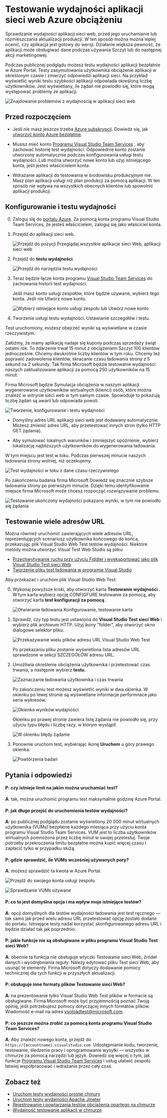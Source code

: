 <properties
   pageTitle="Testowanie wydajności aplikacji sieci web Azure | Microsoft Azure"
   description="Uruchom testy wydajności aplikacji Azure sieci web, aby sprawdzić, jak aplikacji obsługuje ładowania użytkownika. Zmierz czas reakcji i Znajdź błędy, które mogą wskazywać problemów."
   services="app-service\web"
   documentationCenter=""
   authors="ecfan"
   manager="douge"
   editor="jimbe"/>

<tags
   ms.service="app-service-web"
   ms.workload="web"
   ms.tgt_pltfrm="na"
   ms.devlang="na"
   ms.topic="article"
   ms.date="05/25/2016"
   ms.author="estfan; manasma; ahomer"/>

# <a name="performance-test-your-azure-web-app-under-load"></a>Testowanie wydajności aplikacji sieci web Azure obciążeniu

Sprawdzanie wydajności aplikacji sieci web, przed jego uruchamianie lub rozmieszczania aktualizacji produkcji. W ten sposób można można lepiej ocenić, czy aplikacja jest gotowy do wersji. Działanie większa pewność, że aplikacji może obsługiwać dane podczas używania Szczyt lub do następnej akcji marketingowej.

Podczas publicznej podglądu możesz testu wydajności aplikacji bezpłatnie w Azure Portal.
Testy zasymulowania użytkownika obciążenie aplikacji w określonym czasie i zmierzyć odpowiedzi aplikacji sieci. Na przykład wyświetlić wyniki testu szybkości aplikacji odpowiada określoną liczbę użytkowników. Jest wyświetlany, ile żądań nie powiodło się, które mogą występować problemy ze aplikacji.      

![Znajdowanie problemów z wydajnością w aplikacji sieci web](./media/app-service-web-app-performance-test/azure-np-perf-test-overview.png)

## <a name="before-you-start"></a>Przed rozpoczęciem

* Jeśli nie masz jeszcze trzeba [Azure subskrypcji](https://account.windowsazure.com/subscriptions). Dowiedz się, jak [utworzyć konto Azure bezpłatnie](https://azure.microsoft.com/pricing/free-trial/?WT.mc_id=A261C142F).

* Musisz mieć konto [Programu Visual Studio Team Services](https://www.visualstudio.com/products/what-is-visual-studio-online-vs) , aby zachować historię test wydajności. Odpowiednie konto zostanie utworzony automatycznie podczas konfigurowania usługi testu wydajności. Lub można utworzyć nowe konto lub użyj istniejącego konta, jeśli jesteś właścicielem konta. 

* Wdrażanie aplikacji do testowania w środowisku produkcyjnym nie. Masz plan aplikacji usługi niż plan produkcji za pomocą aplikacji. W ten sposób nie wpływa na wszystkich obecnych klientów lub spowolnić aplikacji produkcji. 

## <a name="set-up-and-run-your-performance-test"></a>Konfigurowanie i testu wydajności

0.  Zaloguj się do [portalu Azure](https://portal.azure.com). Za pomocą konta programu Visual Studio Team Services, że jesteś właścicielem, zaloguj się jako właściciel konta.

0.  Przejdź do aplikacji sieci web.

    ![Przejdź do pozycji Przeglądaj wszystkie aplikacje sieci Web, aplikacji sieci web](./media/app-service-web-app-performance-test/azure-np-web-apps.png)

0.  Przejdź do **testu wydajności**.

    ![Przejdź do narzędzia testu wydajności](./media/app-service-web-app-performance-test/azure-np-web-app-details-tools-expanded.png)
 
0. Teraz będzie łącze konta programu [Visual Studio Team Services](https://www.visualstudio.com/products/what-is-visual-studio-online-vs) do zachowania historii test wydajności.

    Jeśli masz konto usługi zespołów, które będzie używane, wybierz tego konta. Jeśli nie Utwórz nowe konto.

    ![Wybierz istniejące konto usługi zespołu lub Utwórz nowe konto](./media/app-service-web-app-performance-test/azure-np-no-vso-account.png)

0.  Tworzenie usługi testu wydajności. Ustawianie szczegółów i testu. 

Test uruchomiony, możesz obejrzeć wyniki są wyświetlane w czasie rzeczywistym.

Załóżmy, że mamy aplikację nadaje się kupony podczas sprzedaży świąt ostatni rok. To zdarzenie trwał 15 minut z obciążeniem Szczyt 100 klientów jednocześnie. Chcemy dwukrotnie liczby klientów w tym roku. Chcemy też poprawić zadowolenia klientów, skracanie czasu ładowania strony z 5 sekund na 2 sekundy. Tak firma Microsoft będzie testowanie wydajności naszych zaktualizowane aplikacji za pomocą 250 użytkowników na 15 minut.

Firma Microsoft będzie Symulacja obciążenia w naszym aplikacji wygenerowanie użytkowników wirtualnych (klienci) osób, które można znaleźć w witrynie sieci web w tym samym czasie. Spowoduje to pokazują liczbę żądań są awarii lub odpowiada powoli.

  ![Tworzenie, konfigurowanie i testu wydajności](./media/app-service-web-app-performance-test/azure-np-new-performance-test.png)

   *  Domyślny adres URL aplikacji sieci web jest dodawany automatycznie. 
   Możesz zmienić adres URL, aby przetestować innych stron (tylko HTTP GET żądania).

   *  Aby symulować lokalnych warunków i zmniejszyć opóźnienie, wybierz lokalizację najbliższych użytkowników do wygenerowania ładowania.

  W tym miejscu jest test w toku. Podczas pierwszej minucie naszych ładowania strony wolniej, niż oczekujemy.

  ![Test wydajności w toku z dane czasu rzeczywistego](./media/app-service-web-app-performance-test/azure-np-running-perf-test.png)

  Po zakończeniu badania firma Microsoft Dowiedz się znacznie szybsze ładowania strony po pierwszym minucie. Dzięki temu identyfikowanie miejsce firma Microsoft może chcesz rozpocząć rozwiązywanie problemu.

  ![Testowanie ukończony wydajności pokazano wyniki, w tym nie powiodło się żądania](./media/app-service-web-app-performance-test/azure-np-perf-test-done.png)

## <a name="test-multiple-urls"></a>Testowanie wiele adresów URL

Można również uruchomić zawierających wiele adresów URL, reprezentujących scenariusz użytkownika końcowego do końca, przekazując plik Visual Studio Web Test testów wydajności. Niektóre metody można utworzyć Visual Test Web Studio są pliku:

* [Przechwytywanie ruchu przy użyciu Fiddler i wyeksportować jako plik Visual Studio Test sieci Web](http://docs.telerik.com/fiddler/Save-And-Load-Traffic/Tasks/VSWebTest)
* [Tworzenie pliku test ładowania w programie Visual Studio](https://www.visualstudio.com/docs/test/performance-testing/run-performance-tests-app-before-release)

Aby przekazać i uruchom plik Visual Studio Web Test:
 
0. Wykonaj powyższe kroki, aby otworzyć karta **Testowanie wydajności** .
   W tym karta wybierz opcję CONFIGFURE testowanie za pomocą, aby otworzyć karta **test konfiguracji za pomocą** .  

    ![Otwieranie ładowania Konfigurowanie, testowanie karta](./media/app-service-web-app-performance-test/multiple-01-authoring-blade.png)

0. Sprawdź, czy typ testu jest ustawiona do **Visual Studio Test sieci Web** i wybierz plik archiwum HTTP.
    Użyj ikony "folder", aby otworzyć okno dialogowe selektor pliku.

    ![Przekazywanie wielu plików adresu URL Visual Studio Web Test](./media/app-service-web-app-performance-test/multiple-01-authoring-blade2.png)

    Po przekazaniu pliku zostanie wyświetlona lista adresów URL sprawdzone w sekcji SZCZEGÓŁÓW adresu URL.
 
0. Umożliwia określenie obciążenia użytkownika i przetestować czas trwania, a następnie wybierz **testu**.

    ![Zaznaczanie ładowania użytkownika i czas trwania](./media/app-service-web-app-performance-test/multiple-01-authoring-blade3.png)

    Po zakończeniu test możesz wyświetlić wyniki w dwa okienka. W okienku po lewej stronie są wyświetlane informacje performnace jako seria wykresów.

    ![Okienko wyników wydajności](./media/app-service-web-app-performance-test/multiple-01a-results.png)

    Okienku po prawej stronie zawiera listę żądania nie powiodło się, przy użyciu typu błędu i liczbę razy, w którym wystąpił.

    ![W okienku błędy żądanie](./media/app-service-web-app-performance-test/multiple-01b-results.png)

0. Ponownie uruchom test, wybierając ikonę **Uruchom** u góry prawego okienka.

    ![Powtórzenia badań](./media/app-service-web-app-performance-test/multiple-rerun-test.png)

##  <a name="q--a"></a>Pytania i odpowiedzi

#### <a name="q-is-there-a-limit-on-how-long-i-can-run-a-test"></a>P: czy istnieje limit na jakim można uruchamiać test? 

**A**: tak, można uruchomić programu test maksymalnie godzinę Azure Portal.

#### <a name="q-how-much-time-do-i-get-to-run-performance-tests"></a>P: jak długo przejść do uruchomienia testów wydajności? 

**A**: po publicznej podglądu zostanie wyświetlony 20 000 minut wirtualnych użytkownika (VUMs) bezpłatne każdego miesiąca przy użyciu konta programu Visual Studio Team Services. VUM jest to liczba użytkowników wirtualnych pomnożona przez liczbę minut w swojej przetestuj. Twoje potrzeby przekroczenia limitu bezpłatne można kupić więcej czasu i zapłacić tylko w przypadku służą.

#### <a name="q-where-can-i-check-how-many-vums-ive-used-so-far"></a>P: gdzie sprawdzić, ile VUMs wcześniej używanych pory?

**A**: możesz sprawdzić ta kwota w Azure Portal.

![Przejdź do swojego konta usługi zespołu](./media/app-service-web-app-performance-test/azure-np-vso-accounts.png)

![Sprawdzanie VUMs używane](./media/app-service-web-app-performance-test/azure-np-vso-accounts-vum-summary.png)

#### <a name="q-what-is-the-default-option-and-are-my-existing-tests-impacted"></a>P: co to jest domyślna opcja i ma wpływ moje istniejące testów?

**A**: opcji domyślnych dla testów wydajności ładowania jest test ręcznego — tak samo jak przed wielu adresu URL przetestować opcję zostało dodane do portalu.
Istniejące testy nadal korzystać skonfigurowanego adresu URL i będzie działać tak jak poprzednio.

#### <a name="q-what-features-not-supported-in-the-visual-studio-web-test-file"></a>P: jakie funkcje nie są obsługiwane w pliku programu Visual Studio Test sieci Web?

**A**: obecnie ta funkcja nie obsługuje wtyczki Testowanie sieci Web, źródeł danych i wyodrębniania reguły. Należy edytować pliku Test sieci Web, aby usunąć te elementy. Firma Microsoft dotyczy dodawanie pomocy technicznej dla tych funkcji w przyszłych aktualizacji.

#### <a name="q-does-it-support-any-other-web-test-file-formats"></a>P: obsługuje inne formaty plików Testowanie sieci Web?
  
**A**: na prezentowanie tylko Visual Studio Web Test plików w formacie są obsługiwane.
Firma Microsoft może być przyjemnością poznać Twoją opinię, jeśli potrzebujesz pomocy dotyczącej innych formatów plików. Wiadomość e-mail na adres [vsoloadtest@microsoft.com](mailto:vsoloadtest@microsoft.com).

#### <a name="q-what-else-can-i-do-with-a-visual-studio-team-services-account"></a>P: co jeszcze można zrobić za pomocą konta programu Visual Studio Team Services?

**A**: Aby znaleźć nowego konta, przejdź do ```https://{accountname}.visualstudio.com```. Udostępnianie kodu, tworzenie, testowanie, śledzenie pracy i oprogramowanie wysyłki — wszystko w chmurze za pomocą narzędzi lub język. Dowiedz się więcej o tym, jak funkcje [Programu Visual Studio Team Services](https://www.visualstudio.com/products/what-is-visual-studio-online-vs) i usług ułatwić zespołu łatwiej współpracować i wdrażanie przez cały czas.

## <a name="see-also"></a>Zobacz też

* [Uruchom testy wydajności prostej chmury](https://www.visualstudio.com/docs/test/performance-testing/getting-started/get-started-simple-cloud-load-test)
* [Uruchom testy wydajności Apache Jmeter](https://www.visualstudio.com/docs/test/performance-testing/getting-started/get-started-jmeter-test)
* [Rejestrowanie i powtarzania testów obciążenia opartego na chmurze](https://www.visualstudio.com/docs/test/performance-testing/getting-started/record-and-replay-cloud-load-tests)
* [Wydajność testowanie aplikacji w chmurze](https://www.visualstudio.com/docs/test/performance-testing/getting-started/getting-started-with-performance-testing)
